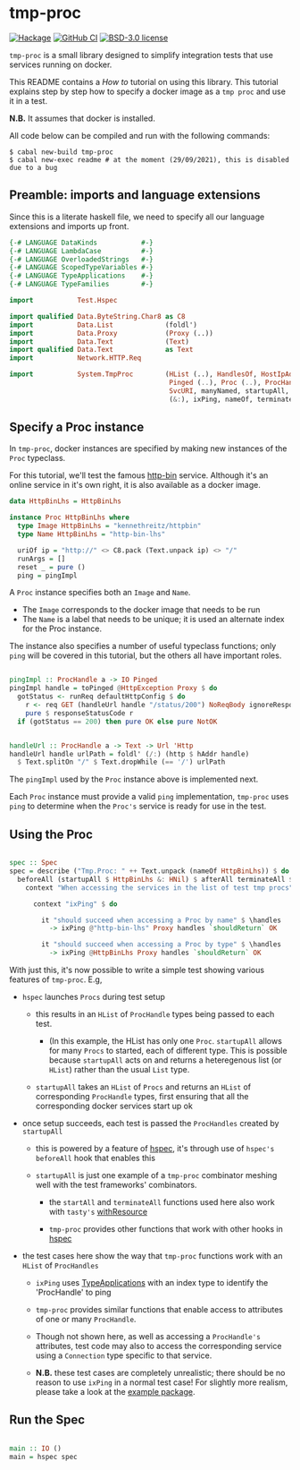 # tmp-proc

[![Hackage](https://img.shields.io/hackage/v/tmp-proc.svg)](https://hackage.haskell.org/package/tmp-proc)
[![GitHub CI](https://github.com/adetokunbo/tmp-proc/actions/workflows/test.yml/badge.svg)](https://github.com/adetokunbo/tmp-proc/actions)
[![BSD-3.0 license](https://img.shields.io/badge/license-BSD--3.0-blue.svg)](https://github.com/adetokunbo/tmp-proc/blob/master/tmp-proc/LICENSE)

`tmp-proc` is a small library designed to simplify integration tests that use
services running on docker.

This README contains a _How to_ tutorial on using this library. This tutorial
explains step by step how to specify a docker image as a `tmp proc` and use it in
a test.

__N.B.__ It assumes that docker is installed.

All code below can be compiled and run with the following commands:

```shell
$ cabal new-build tmp-proc
$ cabal new-exec readme # at the moment (29/09/2021), this is disabled due to a bug
```

## Preamble: imports and language extensions

Since this is a literate haskell file, we need to specify all our language
extensions and imports up front.

```haskell
{-# LANGUAGE DataKinds           #-}
{-# LANGUAGE LambdaCase          #-}
{-# LANGUAGE OverloadedStrings   #-}
{-# LANGUAGE ScopedTypeVariables #-}
{-# LANGUAGE TypeApplications    #-}
{-# LANGUAGE TypeFamilies        #-}

import           Test.Hspec

import qualified Data.ByteString.Char8 as C8
import           Data.List             (foldl')
import           Data.Proxy            (Proxy (..))
import           Data.Text             (Text)
import qualified Data.Text             as Text
import           Network.HTTP.Req

import           System.TmpProc        (HList (..), HandlesOf, HostIpAddress,
                                        Pinged (..), Proc (..), ProcHandle (..),
                                        SvcURI, manyNamed, startupAll, toPinged,
                                        (&:), ixPing, nameOf, terminateAll)

```


## Specify a Proc instance

In `tmp-proc`, docker instances are specified by making new instances of the
`Proc` typeclass.

For this tutorial, we'll test the famous [http-bin](https://httpbin.org)
service. Although it's an online service in it's own right, it is also available
as a docker image.


```haskell
data HttpBinLhs = HttpBinLhs

instance Proc HttpBinLhs where
  type Image HttpBinLhs = "kennethreitz/httpbin"
  type Name HttpBinLhs = "http-bin-lhs"

  uriOf ip = "http://" <> C8.pack (Text.unpack ip) <> "/"
  runArgs = []
  reset _ = pure ()
  ping = pingImpl

```

A `Proc` instance specifies both an `Image` and `Name`.
- The `Image` corresponds to the docker image that needs to be run
- The `Name` is a label that needs to be unique; it is used an alternate index for the Proc instance.

The instance also specifies a number of useful typeclass functions; only `ping`
will be covered in this tutorial, but the others all have important roles.


```haskell

pingImpl :: ProcHandle a -> IO Pinged
pingImpl handle = toPinged @HttpException Proxy $ do
  gotStatus <- runReq defaultHttpConfig $ do
    r <- req GET (handleUrl handle "/status/200") NoReqBody ignoreResponse $ mempty
    pure $ responseStatusCode r
  if (gotStatus == 200) then pure OK else pure NotOK


handleUrl :: ProcHandle a -> Text -> Url 'Http
handleUrl handle urlPath = foldl' (/:) (http $ hAddr handle)
  $ Text.splitOn "/" $ Text.dropWhile (== '/') urlPath


```

The `pingImpl` used by the `Proc` instance above is implemented next.

Each `Proc` instance must provide a valid `ping` implementation, `tmp-proc` uses
`ping` to determine when the `Proc's` service is ready for use in the test.

## Using the Proc


```haskell

spec :: Spec
spec = describe ("Tmp.Proc: " ++ Text.unpack (nameOf HttpBinLhs)) $ do
  beforeAll (startupAll $ HttpBinLhs &: HNil) $ afterAll terminateAll $ do
    context "When accessing the services in the list of test tmp procs" $ do

      context "ixPing" $ do

        it "should succeed when accessing a Proc by name" $ \handles
          -> ixPing @"http-bin-lhs" Proxy handles `shouldReturn` OK

        it "should succeed when accessing a Proc by type" $ \handles
          -> ixPing @HttpBinLhs Proxy handles `shouldReturn` OK

```

With just this, it's now possible to write a simple test showing various
features of `tmp-proc`.  E.g,

- `hspec` launches `Procs` during test setup

   - this results in an `HList` of `ProcHandle` types being passed to each test.

     - (In this example, the HList has only one `Proc`. `startupAll` allows for
       many `Procs` to started, each of different type. This is possible because
       `startupAll` acts on and returns a heteregenous list (or `HList`) rather
       than the usual `List` type.

   - `startupAll` takes an `HList` of `Procs` and returns an `HList` of
     corresponding `ProcHandle` types, first ensuring that all the corresponding
     docker services start up ok

- once setup succeeds, each test is passed the `ProcHandles` created by
  `startupAll`

   - this is powered by a feature of [hspec][2], it's through use of `hspec's`
     `beforeAll` hook that enables this

    - `startupAll` is just one example of a `tmp-proc` combinator meshing well with
    the test frameworks' combinators.

        - the `startAll` and `terminateAll` functions used here also work with
          `tasty's` [withResource][6]

        - `tmp-proc` provides other functions that work with other hooks in [hspec][1]

- the test cases here show the way that `tmp-proc` functions work with an
  `HList` of `ProcHandles`

    - `ixPing` uses [TypeApplications][7] with an index type to identify the
        'ProcHandle' to ping

    - `tmp-proc` provides similar functions that enable access to attributes
        of one or many `ProcHandle`.

    - Though not shown here, as well as accessing a `ProcHandle's` attributes,
      test code may also to access the corresponding service using a
      `Connection` type specific to that service.

    - __N.B.__ these test cases are completely unrealistic; there should be no
      reason to use `ixPing` in a normal test case! For slightly more realism,
      please take a look at the [example package][4].


## Run the Spec

```haskell

main :: IO ()
main = hspec spec

```


[1]: https://hackage.haskell.org/package/wai
[2]: https://hspec.github.io
[3]: https://hackage.haskell.org/package/tasty
[4]: https://github.com/adetokunbo/tmp-proc/tree/master/tmp-proc-example
[5]: https://github.com/adetokunbo/tmp-proc/tree/master/tmp-proc
[6]: https://hackage.haskell.org/package/tasty-1.4.2/docs/Test-Tasty.html#v:withResource
[7]: https://typeclasses.com/ghc/type-applications
